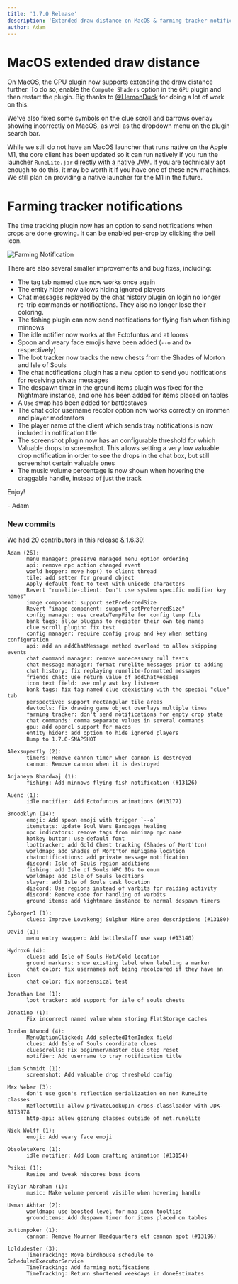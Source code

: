 ```yaml
---
title: '1.7.0 Release'
description: 'Extended draw distance on MacOS & farming tracker notifications'
author: Adam
---
```


# MacOS extended draw distance

On MacOS, the GPU plugin now supports extending the draw distance further. To do so, enable the
`Compute Shaders` option in the `GPU` plugin and then restart the plugin. Big thanks to
[@LlemonDuck](https://github.com/LlemonDuck/) for doing a lot of work on this.

We've also fixed some symbols on the clue scroll and barrows overlay showing incorrectly on MacOS,
as well as the dropdown menu on the plugin search bar.

While we still do not have an MacOS launcher that runs native on the Apple M1, the core client has been
updated so it can run natively if you run the launcher `RuneLite.jar` [directly with a native JVM](<https://github.com/runelite/runelite/wiki/MacOS-Arm64-(M1-chips)-Native-Support>).
If you are technically apt enough to do this, it may be worth it if you have one of these new machines.
We still plan on providing a native launcher for the M1 in the future.

# Farming tracker notifications

The time tracking plugin now has an option to send notifications when crops are done growing.
It can be enabled per-crop by clicking the bell icon.

![Farming Notification](/img/blog/1.7.0-Release/farming_notif.png)

There are also several smaller improvements and bug fixes, including:

- The tag tab named `clue` now works once again
- The entity hider now allows hiding ignored players
- Chat messages replayed by the chat history plugin on login no longer re-trip commands or notifications.
  They also no longer lose their coloring.
- The fishing plugin can now send notifications for flying fish when fishing minnows
- The idle notifier now works at the Ectofuntus and at looms
- Spoon and weary face emojis have been added (`--o` and `Dx` respectively)
- The loot tracker now tracks the new chests from the Shades of Morton and Isle of Souls
- The chat notifications plugin has a new option to send you notifications for receiving private messages
- The despawn timer in the ground items plugin was fixed for the Nightmare instance, and one has been added for items placed on tables
- A `Use` swap has been added for battlestaves
- The chat color username recolor option now works correctly on ironmen and player moderators
- The player name of the client which sends tray notifications is now included in notification title
- The screenshot plugin now has an configurable threshold for which Valuable drops to screenshot. This allows
  setting a very low valuable drop notification in order to see the drops in the chat box, but still
  screenshot certain valuable ones
- The music volume percentage is now shown when hovering the draggable handle, instead of just the track

Enjoy!

\- Adam

### New commits

We had 20 contributors in this release & 1.6.39!

```
Adam (26):
      menu manager: preserve managed menu option ordering
      api: remove npc action changed event
      world hopper: move hop() to client thread
      tile: add setter for ground object
      Apply default font to text with unicode characters
      Revert "runelite-client: Don't use system specific modifier key names"
      image component: support setPreferredSize
      Revert "image component: support setPreferredSize"
      config manager: use createTempFile for config temp file
      bank tags: allow plugins to register their own tag names
      clue scroll plugin: fix test
      config manager: require config group and key when setting configuration
      api: add an addChatMessage method overload to allow skipping events
      chat command manager: remove unnecessary null tests
      chat message manager: format runelite messages prior to adding
      chat history: fix replaying runelite-formatted messages
      friends chat: use return value of addChatMessage
      icon text field: use only awt key listener
      bank tags: fix tag named clue coexisting with the special "clue" tab
      perspective: support rectangular tile areas
      devtools: fix drawing game object overlays multiple times
      farming tracker: don't send notifications for empty crop state
      chat commands: comma separate values in several commands
      gpu: add opencl support for macos
      entity hider: add option to hide ignored players
      Bump to 1.7.0-SNAPSHOT

Alexsuperfly (2):
      timers: Remove cannon timer when cannon is destroyed
      cannon: Remove cannon when it is destroyed

Anjaneya Bhardwaj (1):
      fishing: Add minnows flying fish notification (#13126)

Auenc (1):
      idle notifier: Add Ectofuntus animations (#13177)

Broooklyn (14):
      emoji: Add spoon emoji with trigger `--o`
      itemstats: Update Soul Wars Bandages healing
      npc indicators: remove tags from minimap npc name
      hotkey button: use default font
      loottracker: add Gold Chest tracking (Shades of Mort'ton)
      worldmap: add Shades of Mort'ton minigame location
      chatnotifications: add private message notification
      discord: Isle of Souls region additions
      fishing: add Isle of Souls NPC IDs to enum
      worldmap: add Isle of Souls locations
      slayer: add Isle of Souls task location
      discord: Use regions instead of varbits for raiding activity
      discord: Remove code for handling of varbits
      ground items: add Nightmare instance to normal despawn timers

Cyborger1 (1):
      clues: Improve Lovakengj Sulphur Mine area descriptions (#13180)

David (1):
      menu entry swapper: Add battlestaff use swap (#13140)

Hydrox6 (4):
      clues: add Isle of Souls Hot/Cold location
      ground markers: show existing label when labeling a marker
      chat color: fix usernames not being recoloured if they have an icon
      chat color: fix nonsensical test

Jonathan Lee (1):
      loot tracker: add support for isle of souls chests

Jonatino (1):
      Fix incorrect named value when storing FlatStorage caches

Jordan Atwood (4):
      MenuOptionClicked: Add selectedItemIndex field
      clues: Add Isle of Souls coordinate clues
      cluescrolls: Fix beginner/master clue step reset
      notifier: Add username to tray notification title

Liam Schmidt (1):
      screenshot: Add valuable drop threshold config

Max Weber (3):
      don't use gson's reflection serialization on non RuneLite classes
      ReflectUtil: allow privateLookupIn cross-classloader with JDK-8173978
      http-api: allow gsoning classes outside of net.runelite

Nick Wolff (1):
      emoji: Add weary face emoji

ObsoleteXero (1):
      idle notifier: Add Loom crafting animation (#13154)

Psikoi (1):
      Resize and tweak hiscores boss icons

Taylor Abraham (1):
      music: Make volume percent visible when hovering handle

Usman Akhtar (2):
      worldmap: use boosted level for map icon tooltips
      grounditems: Add despawn timer for items placed on tables

buttonpoker (1):
      cannon: Remove Mourner Headquarters elf cannon spot (#13196)

loldudester (3):
      TimeTracking: Move birdhouse schedule to ScheduledExecutorService
      TimeTracking: Add farming notifications
      TimeTracking: Return shortened weekdays in doneEstimates
```
